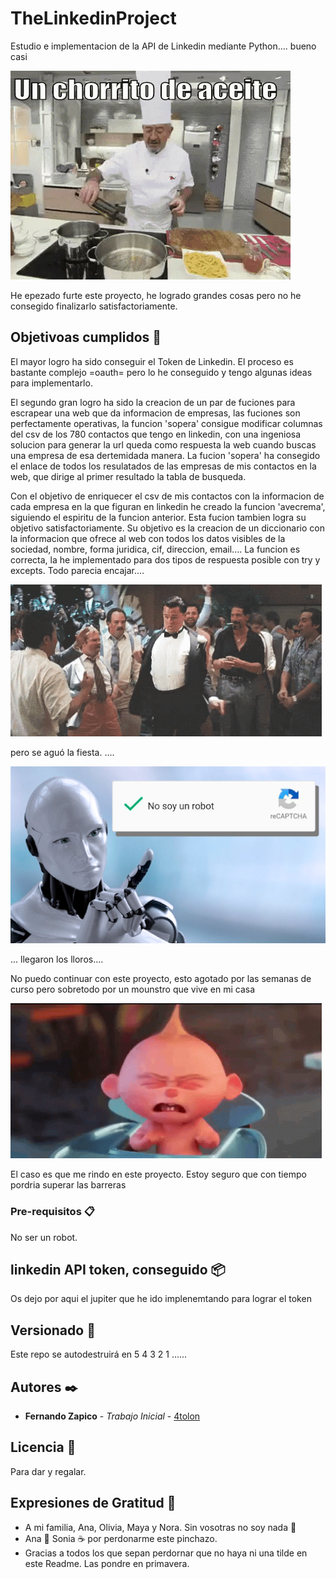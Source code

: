 # TheLinkedinProject

Estudio e implementacion de la API de Linkedin mediante Python.... bueno casi

![image](https://github.com/4tolon/TheLinkedinProject/blob/main/Images/arguinano-un-chorrito.gif)  

He epezado furte este proyecto, he logrado grandes cosas pero no he consegido finalizarlo satisfactoriamente.

## Objetivoas cumplidos 🚀

El mayor logro ha sido conseguir el Token de Linkedin. 
El proceso es bastante complejo =oauth= pero lo he conseguido y tengo algunas ideas para implementarlo.

El segundo gran logro ha sido la creacion de un par de fuciones para escrapear una web que da informacion de empresas, las fuciones son perfectamente operativas, la funcion 'sopera' consigue modificar columnas del csv de los 780 contactos que tengo en linkedin, con una ingeniosa solucion para generar la url queda como respuesta la web cuando buscas una empresa de esa dertemidada manera. La fucion 'sopera' ha consegido el enlace de todos los resulatados de las empresas de mis contactos en la web, que dirige al primer resultado la tabla de busqueda.

Con el objetivo de enriquecer el csv de mis contactos con la informacion de cada empresa en la que figuran en linkedin he creado la funcion 'avecrema', siguiendo el espiritu de la funcion anterior. Esta fucion tambien logra su objetivo satisfactoriamente. Su objetivo es la creacion de un diccionario con la informacion que ofrece al web con todos los datos visibles de la sociedad, nombre, forma juridica, cif, direccion, email....
La funcion es correcta, la he implementado para dos tipos de respuesta posible con try y excepts. 
Todo parecia encajar....


![image](https://github.com/4tolon/TheLinkedinProject/blob/main/Images/fiesta.gif)

pero se aguó la fiesta. ....




![image](https://github.com/4tolon/TheLinkedinProject/blob/main/Images/robot.png)

... llegaron los lloros....

No puedo continuar con este proyecto, esto agotado por las semanas de curso pero sobretodo por un mounstro que vive en mi casa  




![image](https://github.com/4tolon/TheLinkedinProject/blob/main/Images/demonio-jack-jack.gif)

El caso es que me rindo en este proyecto. Estoy seguro que con tiempo pordria superar las barreras 




### Pre-requisitos 📋

No ser un robot.



## linkedin API token, conseguido 📦

Os dejo por aqui el jupiter que he ido implenemtando para lograr el token 


## Versionado 📌

Este repo se autodestruirá en 5 4 3 2 1 ......

## Autores ✒️


* **Fernando Zapico** - *Trabajo Inicial* - [4tolon](https://github.com/4tolon)


## Licencia 📄

Para dar y regalar.

## Expresiones de Gratitud 🎁

* A mi familia, Ana, Olivia, Maya y Nora. Sin vosotras no soy nada 📢
* Ana 🍺 Sonia ☕ por perdonarme este pinchazo. 
* Gracias a todos los que sepan perdornar que no haya ni una tilde en este Readme. Las pondre en primavera.



